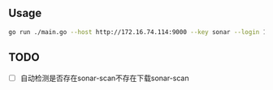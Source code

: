 ## Usage 

```bash
go run ./main.go --host http://172.16.74.114:9000 --key sonar --login 14f9d2ca6e9e2a7ff9b3b44869934ea2be7731d2 --debug
```

## TODO

- [ ] 自动检测是否存在sonar-scan不存在下载sonar-scan